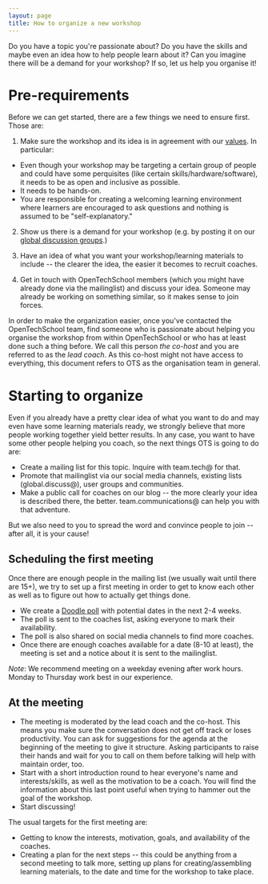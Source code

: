 ```yaml
---
layout: page
title: How to organize a new workshop
---
```


Do you have a topic you're passionate about? Do you have the skills and maybe even an idea how to help people learn about it? Can you imagine there will be a demand for your workshop? If so, let us help you organise it!

# Pre-requirements
Before we can get started, there are a few things we need to ensure first. Those are:

 1. Make sure the workshop and its idea is in agreement with our [values](/about.html#core_values). In particular:
  * Even though your workshop may be targeting a certain group of people and could have some perquisites (like certain skills/hardware/software), it needs to be as open and inclusive as possible.
  * It needs to be hands-on.
  * You are responsible for creating a welcoming learning environment where learners are encouraged to ask questions and nothing is assumed to be "self-explanatory."

 2. Show us there is a demand for your workshop (e.g. by posting it on our [global discussion groups](http://discourse.opentechschool.org/).)

 3. Have an idea of what you want your workshop/learning materials to include -- the clearer the idea, the easier it becomes to recruit coaches.

 4. Get in touch with OpenTechSchool members (which you might have already done via the mailinglist) and discuss your idea. Someone may already be working on something similar, so it makes sense to join forces.

In order to make the organization easier, once you've contacted the OpenTechSchool team, find someone who is passionate about helping you organise the workshop from within OpenTechSchool or who has at least done such a thing before. We call this person *the co-host* and you are referred to as the *lead coach*. As this co-host might not have access to everything, this document refers to OTS as the organisation team in general.

# Starting to organize

Even if you already have a pretty clear idea of what you want to do and may even have some learning materials ready, we strongly believe that more people working together yield better results. In any case, you want to have some other people helping you coach, so the next things OTS is going to do are:

 * Create a mailing list for this topic.  Inquire with team.tech@ for that.
 * Promote that mailinglist via our social media channels, existing lists (global.discuss@), user groups and communities.
 * Make a public call for coaches on our blog -- the more clearly your idea is described there, the better.  team.communications@ can help you with that adventure.

But we also need to you to spread the word and convince people to join -- after all, it is your cause!

## Scheduling the first meeting
Once there are enough people in the mailing list (we usually wait until there are 15+), we try to set up a first meeting in order to get to know each other as well as to figure out how to actually get things done.

 * We create a [Doodle poll](http://www.doodle.com/) with potential dates in the next 2-4 weeks.
 * The poll is sent to the coaches list, asking everyone to mark their availability.
 * The poll is also shared on social media channels to find more coaches.
 * Once there are enough coaches available for a date (8-10 at least), the meeting is set and a notice about it is sent to the mailinglist.

_Note_: We recommend meeting on a weekday evening after work hours. Monday to Thursday work best in our experience.

## At the meeting

 * The meeting is moderated by the lead coach and the co-host. This means you make sure the conversation does not get off track or loses productivity. You can ask for suggestions for the agenda at the beginning of the meeting to give it structure. Asking participants to raise their hands and wait for you to call on them before talking will help with maintain order, too.
 * Start with a short introduction round to hear everyone's name and interests/skills, as well as the motivation to be a coach. You will find the information about this last point useful when trying to hammer out the goal of the workshop.
 * Start discussing!

The usual targets for the first meeting are:

 * Getting to know the interests, motivation, goals, and availability of the coaches.
 * Creating a plan for the next steps -- this could be anything from a second meeting to talk more, setting up plans for creating/assembling learning materials, to the date and time for the workshop to take place.
